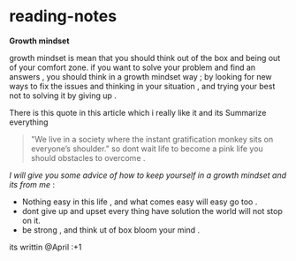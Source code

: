# reading-notes
**Growth mindset**

growth mindset is mean that you should think out of the box and being out of your comfort zone.
if you want to solve your problem and find an answers , you should think in a growth mindset way ; 
by looking for new ways to fix the issues and thinking in your situation , and trying your best not to
solving it by giving up .

There is this quote in this article which i really like it and its Summarize everything
> "We live in a society where the instant gratification monkey sits on everyone’s shoulder."
so dont wait life to become a pink life you should obstacles to overcome .

*I will give you some advice of how to keep yourself in a growth mindset and its from me* : 

- Nothing easy in this life , and what comes easy will easy go too .
- dont give up and upset every thing have solution the world will not stop on it.
- be strong , and think ut of box bloom your mind .



 its writtin @April :+1
